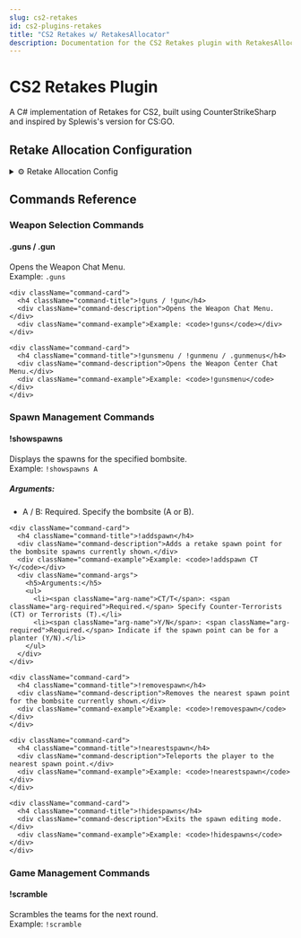 ```yaml
---
slug: cs2-retakes
id: cs2-plugins-retakes
title: "CS2 Retakes w/ RetakesAllocator"
description: Documentation for the CS2 Retakes plugin with RetakesAllocator
---
```


# CS2 Retakes Plugin

A C# implementation of Retakes for CS2, built using CounterStrikeSharp and inspired by Splewis's version for CS:GO.

## Retake Allocation Configuration

<details className="config-details">
  <summary>
    <span className="summary-icon">⚙️</span>
    <span className="summary-title">Retake Allocation Config</span>
  </summary>
  <div className="config-content">
    <p>You can configure the retake allocation settings through the RetakesAllocator configuration file. This allows you to customize:</p>
    <ul>
      <li>Team balancing settings</li>
      <li>Weapon allocation rules</li>
      <li>Bombsite selection frequency</li>
      <li>Player loadouts and equipment</li>
    </ul>
    
    <p>The configuration file can be found at:</p>
    <div className="code-block">
      <code>csgo/addons/counterstrikesharp/configs/plugins/RetakesAllocator/RetakesAllocator.json</code>
    </div>
  </div>
</details>

## Commands Reference

<div className="commands-section">
  <h3>Weapon Selection Commands</h3>
  <div className="commands-grid">
    <div className="command-card">
      <h4 className="command-title">.guns / .gun</h4>
      <div className="command-description">Opens the Weapon Chat Menu.</div>
      <div className="command-example">Example: <code>.guns</code></div>
    </div>
    
    <div className="command-card">
      <h4 className="command-title">!guns / !gun</h4>
      <div className="command-description">Opens the Weapon Chat Menu.</div>
      <div className="command-example">Example: <code>!guns</code></div>
    </div>
    
    <div className="command-card">
      <h4 className="command-title">!gunsmenu / !gunmenu / .gunmenus</h4>
      <div className="command-description">Opens the Weapon Center Chat Menu.</div>
      <div className="command-example">Example: <code>!gunsmenu</code></div>
    </div>
  </div>
  
  <h3>Spawn Management Commands</h3>
  <div className="commands-grid">
    <div className="command-card">
      <h4 className="command-title">!showspawns</h4>
      <div className="command-description">Displays the spawns for the specified bombsite.</div>
      <div className="command-example">Example: <code>!showspawns A</code></div>
      <div className="command-args">
        <h5>Arguments:</h5>
        <ul>
          <li><span className="arg-name">A / B</span>: <span className="arg-required">Required.</span> Specify the bombsite (A or B).</li>
        </ul>
      </div>
    </div>
    
    <div className="command-card">
      <h4 className="command-title">!addspawn</h4>
      <div className="command-description">Adds a retake spawn point for the bombsite spawns currently shown.</div>
      <div className="command-example">Example: <code>!addspawn CT Y</code></div>
      <div className="command-args">
        <h5>Arguments:</h5>
        <ul>
          <li><span className="arg-name">CT/T</span>: <span className="arg-required">Required.</span> Specify Counter-Terrorists (CT) or Terrorists (T).</li>
          <li><span className="arg-name">Y/N</span>: <span className="arg-required">Required.</span> Indicate if the spawn point can be for a planter (Y/N).</li>
        </ul>
      </div>
    </div>
    
    <div className="command-card">
      <h4 className="command-title">!removespawn</h4>
      <div className="command-description">Removes the nearest spawn point for the bombsite currently shown.</div>
      <div className="command-example">Example: <code>!removespawn</code></div>
    </div>
    
    <div className="command-card">
      <h4 className="command-title">!nearestspawn</h4>
      <div className="command-description">Teleports the player to the nearest spawn point.</div>
      <div className="command-example">Example: <code>!nearestspawn</code></div>
    </div>
    
    <div className="command-card">
      <h4 className="command-title">!hidespawns</h4>
      <div className="command-description">Exits the spawn editing mode.</div>
      <div className="command-example">Example: <code>!hidespawns</code></div>
    </div>
  </div>
  
  <h3>Game Management Commands</h3>
  <div className="commands-grid">
    <div className="command-card">
      <h4 className="command-title">!scramble</h4>
      <div className="command-description">Scrambles the teams for the next round.</div>
      <div className="command-example">Example: <code>!scramble</code></div>
    </div>
  </div>
</div>

<style>
{`
  .plugin-info {
    background-color: var(--ifm-color-primary-darkest);
    border-radius: 8px;
    padding: 1.5rem;
    margin-bottom: 2rem;
    color: white;
  }
  
  .plugin-info h3 {
    margin-top: 0;
    color: white;
    font-size: 1.2rem;
  }
  
  .code-link {
    background-color: rgba(255, 255, 255, 0.1);
    border-radius: 4px;
    padding: 0.2rem 0.5rem;
    font-family: monospace;
    color: var(--ifm-color-primary-lighter);
    text-decoration: none;
    transition: background-color 0.2s;
  }
  
  .code-link:hover {
    background-color: rgba(255, 255, 255, 0.2);
    text-decoration: none;
    color: white;
  }
  
  .config-details {
    border: 1px solid var(--ifm-color-emphasis-300);
    border-radius: 8px;
    margin-bottom: 2rem;
    overflow: hidden;
  }
  
  .config-details summary {
    background-color: var(--ifm-background-surface-color);
    padding: 1rem;
    cursor: pointer;
    display: flex;
    align-items: center;
    user-select: none;
  }
  
  .summary-icon {
    margin-right: 0.75rem;
    font-size: 1.2rem;
  }
  
  .summary-title {
    font-weight: 600;
    font-size: 1.1rem;
  }
  
  .config-content {
    padding: 1rem;
    border-top: 1px solid var(--ifm-color-emphasis-300);
  }
  
  .code-block {
    background-color: var(--ifm-code-background);
    border-radius: 6px;
    padding: 0.75rem 1rem;
    font-family: monospace;
    overflow-x: auto;
    margin: 1rem 0;
  }
  
  .search-wrapper {
    margin-bottom: 1.5rem;
  }
  
  .commands-section h3 {
    margin-top: 2rem;
    margin-bottom: 1rem;
    padding-bottom: 0.5rem;
    border-bottom: 1px solid var(--ifm-color-emphasis-300);
  }
  
  .commands-grid {
    display: grid;
    grid-template-columns: repeat(auto-fill, minmax(300px, 1fr));
    gap: 1rem;
    margin-bottom: 2rem;
  }
  
  .command-card {
    background-color: var(--ifm-card-background-color);
    border-radius: 8px;
    box-shadow: var(--ifm-global-shadow-lw);
    padding: 1rem;
    border-left: 4px solid var(--ifm-color-primary);
  }
  
  .command-title {
    font-family: monospace;
    margin-top: 0;
    margin-bottom: 0.5rem;
    color: var(--ifm-color-primary);
    font-size: 1.1rem;
  }
  
  .command-description {
    margin-bottom: 0.75rem;
    color: var(--ifm-font-color-base);
  }
  
  .command-example {
    font-size: 0.9rem;
    margin-bottom: 0.75rem;
  }
  
  .command-example code {
    background-color: var(--ifm-code-background);
    padding: 0.2rem 0.4rem;
    border-radius: 4px;
  }
  
  .command-args {
    background-color: var(--ifm-color-emphasis-100);
    border-radius: 4px;
    padding: 0.75rem;
    font-size: 0.9rem;
  }
  
  .command-args h5 {
    margin-top: 0;
    margin-bottom: 0.5rem;
    font-size: 0.85rem;
    color: var(--ifm-color-emphasis-700);
  }
  
  .command-args ul {
    margin: 0;
    padding-left: 1.25rem;
  }
  
  .arg-name {
    font-family: monospace;
    font-weight: 600;
    color: var(--ifm-color-primary);
  }
  
  .arg-required {
    font-weight: 500;
    color: var(--ifm-color-danger);
  }
  
  /* Dark mode adjustments */
  html[data-theme='dark'] .command-args {
    background-color: var(--ifm-color-emphasis-200);
  }
  
  html[data-theme='dark'] .plugin-info {
    background-color: var(--ifm-color-primary-darker);
  }
  
  /* Responsive adjustments */
  @media (max-width: 768px) {
    .commands-grid {
      grid-template-columns: 1fr;
    }
  }
`}
</style>
